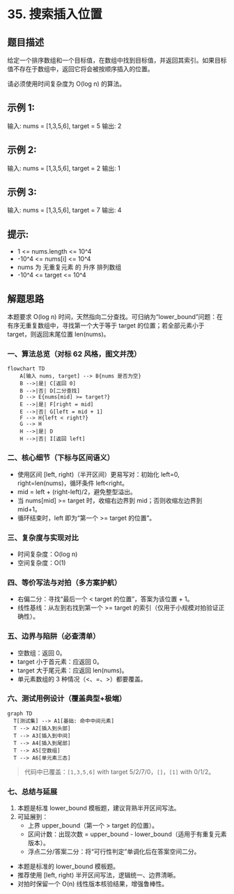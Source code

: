 # 35. 搜索插入位置

## 题目描述

给定一个排序数组和一个目标值，在数组中找到目标值，并返回其索引。如果目标值不存在于数组中，返回它将会被按顺序插入的位置。

请必须使用时间复杂度为 O(log n) 的算法。

## 示例 1:

输入: nums = [1,3,5,6], target = 5
输出: 2

## 示例 2:

输入: nums = [1,3,5,6], target = 2
输出: 1

## 示例 3:

输入: nums = [1,3,5,6], target = 7
输出: 4

## 提示:

- 1 <= nums.length <= 10^4
- -10^4 <= nums[i] <= 10^4
- nums 为 无重复元素 的 升序 排列数组
- -10^4 <= target <= 10^4

## 解题思路

本题要求 O(log n) 时间，天然指向二分查找。可归纳为“lower_bound”问题：在有序无重复数组中，寻找第一个大于等于 target 的位置；若全部元素小于 target，则返回末尾位置 len(nums)。

### 一、算法总览（对标 62 风格，图文并茂）

```mermaid
flowchart TD
    A[输入 nums, target] --> B{nums 是否为空}
    B -->|是| C[返回 0]
    B -->|否| D[二分查找]
    D --> E{nums[mid] >= target?}
    E -->|是| F[right = mid]
    E -->|否| G[left = mid + 1]
    F --> H{left < right?}
    G --> H
    H -->|是| D
    H -->|否| I[返回 left]
```

### 二、核心细节（下标与区间语义）
- 使用区间 [left, right)（半开区间）更易写对：初始化 left=0, right=len(nums)，循环条件 left<right。
- mid = left + (right-left)/2，避免整型溢出。
- 当 nums[mid] >= target 时，收缩右边界到 mid；否则收缩左边界到 mid+1。
- 循环结束时，left 即为“第一个 >= target 的位置”。

### 三、复杂度与实现对比
- 时间复杂度：O(log n)
- 空间复杂度：O(1)

### 四、等价写法与对拍（多方案护航）
- 右偏二分：寻找“最后一个 < target 的位置”，答案为该位置 + 1。
- 线性基线：从左到右找到第一个 >= target 的索引（仅用于小规模对拍验证正确性）。

### 五、边界与陷阱（必查清单）
- 空数组：返回 0。
- target 小于首元素：应返回 0。
- target 大于尾元素：应返回 len(nums)。
- 单元素数组的 3 种情况（<、=、>）都要覆盖。

### 六、测试用例设计（覆盖典型+极端）

```mermaid
graph TD
  T[测试集] --> A1[基础: 命中中间元素]
  T --> A2[插入到头部]
  T --> A3[插入到中间]
  T --> A4[插入到尾部]
  T --> A5[空数组]
  T --> A6[单元素三态]
```

> 代码中已覆盖：`[1,3,5,6]` with target 5/2/7/0，`[]`，`[1]` with 0/1/2。

### 七、总结与延展
1. 本题是标准 lower_bound 模板题，建议背熟半开区间写法。
2. 可延展到：
   - 上界 upper_bound（第一个 > target 的位置）。
   - 区间计数：出现次数 = upper_bound - lower_bound（适用于有重复元素版本）。
   - 浮点二分/答案二分：将“可行性判定”单调化后在答案空间二分。
- 本题是标准的 lower_bound 模板题。
- 推荐使用 [left, right) 半开区间写法，逻辑统一、边界清晰。
- 对拍时保留一个 O(n) 线性版本核验结果，增强鲁棒性。

